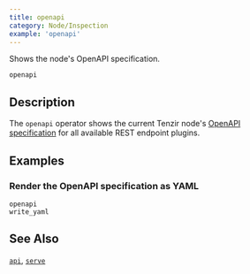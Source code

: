 ```yaml
---
title: openapi
category: Node/Inspection
example: 'openapi'
---
```



Shows the node's OpenAPI specification.

```tql
openapi
```

## Description

The `openapi` operator shows the current Tenzir node's [OpenAPI
specification](/api) for all available REST endpoint plugins.

## Examples

### Render the OpenAPI specification as YAML

```tql
openapi
write_yaml
```

## See Also

[`api`](/reference/operators/api),
[`serve`](/reference/operators/serve)
